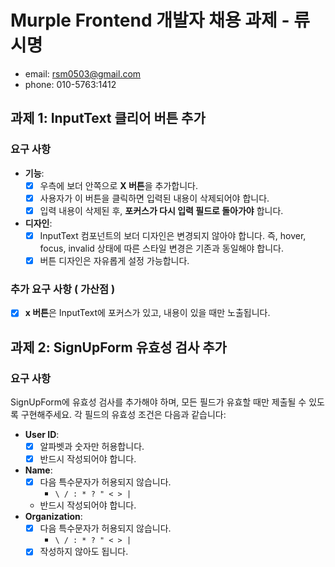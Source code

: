 # Murple Frontend 개발자 채용 과제 - 류시명

- email: rsm0503@gmail.com
- phone: 010-5763:1412

## 과제 1: InputText 클리어 버튼 추가

### 요구 사항

- **기능**:
  - [x] 우측에 보더 안쪽으로 **X 버튼**을 추가합니다.
  - [x] 사용자가 이 버튼을 클릭하면 입력된 내용이 삭제되어야 합니다.
  - [x] 입력 내용이 삭제된 후, **포커스가 다시 입력 필드로 돌아가야** 합니다.
- **디자인**:
  - [x] InputText 컴포넌트의 보더 디자인은 변경되지 않아야 합니다. 즉, hover, focus, invalid 상태에 따른 스타일 변경은 기존과 동일해야 합니다.
  - [x] 버튼 디자인은 자유롭게 설정 가능합니다.

### 추가 요구 사항 ( 가산점 )

- [x] **x 버튼**은 InputText에 포커스가 있고, 내용이 있을 때만 노출됩니다.

## 과제 2: SignUpForm 유효성 검사 추가

### 요구 사항

SignUpForm에 유효성 검사를 추가해야 하며, 모든 필드가 유효할 때만 제출될 수 있도록 구현해주세요. 각 필드의 유효성 조건은 다음과 같습니다:

- **User ID**:
  - [x] 알파벳과 숫자만 허용합니다.
  - [x] 반드시 작성되어야 합니다.
- **Name**:
  - [x] 다음 특수문자가 허용되지 않습니다.
    - `\ / : * ? " < > |`
  - 반드시 작성되어야 합니다.
- **Organization**:
  - [x] 다음 특수문자가 허용되지 않습니다.
    - `\ / : * ? " < > |`
  - [x] 작성하지 않아도 됩니다.
